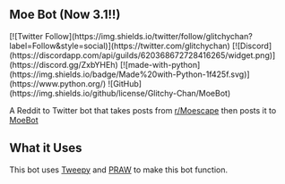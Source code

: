 <h2>Moe Bot (Now 3.1!!)</h2>
[![Twitter Follow](https://img.shields.io/twitter/follow/glitchychan?label=Follow&style=social)](https://twitter.com/glitchychan)
[![Discord](https://discordapp.com/api/guilds/620368672728416265/widget.png)](https://discord.gg/ZxbYHEh)
[![made-with-python](https://img.shields.io/badge/Made%20with-Python-1f425f.svg)](https://www.python.org/)
![GitHub](https://img.shields.io/github/license/Glitchy-Chan/MoeBot)

<p>A Reddit to Twitter bot that takes posts from <a href="https://www.reddit.com/r/Moescape">r/Moescape</a> then posts it to <a href="https://twitter.com/CuteMoeBot">MoeBot</a></p>

<h2>What it Uses</h2>
<p>This bot uses <a href="https://github.com/tweepy/tweepy">Tweepy</a> and <a href="https://github.com/praw-dev/praw">PRAW</a> to make this bot function.</p>
